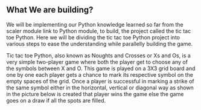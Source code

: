 ## What We are building?

We will be implementing our Python knowledge learned so far from the scaler module link to Python module, to build, the project called the tic tac toe Python. Here we will be dividing the tic tac toe Python project into various steps to ease the understanding while parallelly building the game.

Tic tac toe Python, also known as Noughts and Crosses or Xs and Os, is a very simple two-player game where both the player get to choose any of the symbols between X and O. This game is played on a 3X3 grid board and one by one each player gets a chance to mark its respective symbol on the empty spaces of the grid. Once a player is successful in marking a strike of the same symbol either in the horizontal, vertical or diagonal way as shown in the picture below is created that player wins the game else the game goes on a draw if all the spots are filled.

